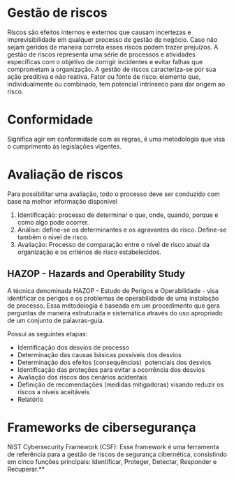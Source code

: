 # Gestão de riscos

Riscos são efeitos internos e externos que causam incertezas e imprevisibilidade em qualquer processo de gestão de negócio. Caso não sejam geridos de maneira correta esses riscos podem trazer prejuízos.
A gestão de riscos representa uma série de processos e atividades específicas com o objetivo de corrigir incidentes e evitar falhas que comprometam a organização. A gestão de riscos caracteriza-se por sua ação preditiva e não reativa.
Fator ou fonte de risco: elemento que, individualmente ou combinado, tem potencial intrínseco para dar origem ao risco.
# Conformidade
Significa agir em conformidade com as regras, é uma metodologia que visa o cumprimento às legislações vigentes. 
# Avaliação de riscos
Para possibilitar uma avaliação, todo o processo deve ser conduzido com base na melhor informação disponível
1. Identificação: processo de determinar o que, onde, quando, porque e como algo pode ocorrer.
2. Análise: define-se os determinantes e os agravantes do risco. Define-se também o nível de risco.
3. Avaliação: Processo de comparação entre o nível de risco atual da organização e os critérios de risco estabelecidos.

  

## HAZOP - Hazards and Operability Study

A técnica denominada HAZOP - Estudo de Perigos e Operabilidade - visa identificar os perigos e os problemas de operabilidade de uma instalação de processo. Essa métodologia é baseada em um procedimento que gera perguntas de maneira estruturada e sistemática através do uso apropriado de um conjunto de palavras-guia.

Possui as seguintes etapas:
- Identificação dos desvios de processo
- Determinação das causas básicas possíveis dos desvios
- Determinação dos efeitos (consequências)  potenciais dos desvios
- Identificação das proteções para evitar a ocorrência dos desvios
- Avaliação dos riscos dos cenários acidentais
- Definição de recomendações (medidas mitigadoras) visando reduzir os riscos a níveis aceitáveis
- Relatório

# Frameworks de cibersegurança

  

NIST Cybersecurity Framework (CSF): Esse framework é uma ferramenta de referência para a gestão de riscos de segurança cibernética, consistindo em cinco funções principais: Identificar, Proteger, Detectar, Responder e Recuperar.**
